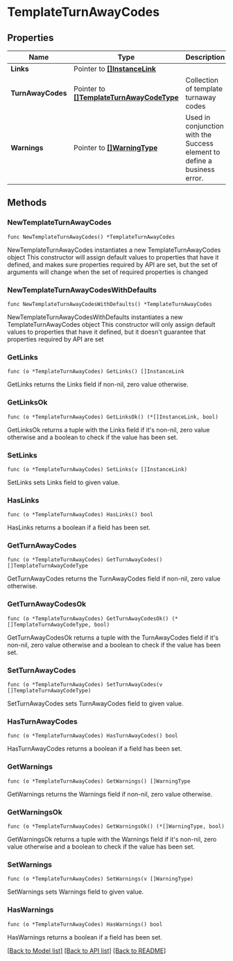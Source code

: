 # TemplateTurnAwayCodes

## Properties

Name | Type | Description | Notes
------------ | ------------- | ------------- | -------------
**Links** | Pointer to [**[]InstanceLink**](InstanceLink.md) |  | [optional] 
**TurnAwayCodes** | Pointer to [**[]TemplateTurnAwayCodeType**](TemplateTurnAwayCodeType.md) | Collection of template turnaway codes | [optional] 
**Warnings** | Pointer to [**[]WarningType**](WarningType.md) | Used in conjunction with the Success element to define a business error. | [optional] 

## Methods

### NewTemplateTurnAwayCodes

`func NewTemplateTurnAwayCodes() *TemplateTurnAwayCodes`

NewTemplateTurnAwayCodes instantiates a new TemplateTurnAwayCodes object
This constructor will assign default values to properties that have it defined,
and makes sure properties required by API are set, but the set of arguments
will change when the set of required properties is changed

### NewTemplateTurnAwayCodesWithDefaults

`func NewTemplateTurnAwayCodesWithDefaults() *TemplateTurnAwayCodes`

NewTemplateTurnAwayCodesWithDefaults instantiates a new TemplateTurnAwayCodes object
This constructor will only assign default values to properties that have it defined,
but it doesn't guarantee that properties required by API are set

### GetLinks

`func (o *TemplateTurnAwayCodes) GetLinks() []InstanceLink`

GetLinks returns the Links field if non-nil, zero value otherwise.

### GetLinksOk

`func (o *TemplateTurnAwayCodes) GetLinksOk() (*[]InstanceLink, bool)`

GetLinksOk returns a tuple with the Links field if it's non-nil, zero value otherwise
and a boolean to check if the value has been set.

### SetLinks

`func (o *TemplateTurnAwayCodes) SetLinks(v []InstanceLink)`

SetLinks sets Links field to given value.

### HasLinks

`func (o *TemplateTurnAwayCodes) HasLinks() bool`

HasLinks returns a boolean if a field has been set.

### GetTurnAwayCodes

`func (o *TemplateTurnAwayCodes) GetTurnAwayCodes() []TemplateTurnAwayCodeType`

GetTurnAwayCodes returns the TurnAwayCodes field if non-nil, zero value otherwise.

### GetTurnAwayCodesOk

`func (o *TemplateTurnAwayCodes) GetTurnAwayCodesOk() (*[]TemplateTurnAwayCodeType, bool)`

GetTurnAwayCodesOk returns a tuple with the TurnAwayCodes field if it's non-nil, zero value otherwise
and a boolean to check if the value has been set.

### SetTurnAwayCodes

`func (o *TemplateTurnAwayCodes) SetTurnAwayCodes(v []TemplateTurnAwayCodeType)`

SetTurnAwayCodes sets TurnAwayCodes field to given value.

### HasTurnAwayCodes

`func (o *TemplateTurnAwayCodes) HasTurnAwayCodes() bool`

HasTurnAwayCodes returns a boolean if a field has been set.

### GetWarnings

`func (o *TemplateTurnAwayCodes) GetWarnings() []WarningType`

GetWarnings returns the Warnings field if non-nil, zero value otherwise.

### GetWarningsOk

`func (o *TemplateTurnAwayCodes) GetWarningsOk() (*[]WarningType, bool)`

GetWarningsOk returns a tuple with the Warnings field if it's non-nil, zero value otherwise
and a boolean to check if the value has been set.

### SetWarnings

`func (o *TemplateTurnAwayCodes) SetWarnings(v []WarningType)`

SetWarnings sets Warnings field to given value.

### HasWarnings

`func (o *TemplateTurnAwayCodes) HasWarnings() bool`

HasWarnings returns a boolean if a field has been set.


[[Back to Model list]](../README.md#documentation-for-models) [[Back to API list]](../README.md#documentation-for-api-endpoints) [[Back to README]](../README.md)



